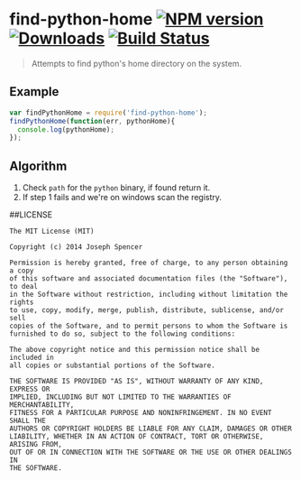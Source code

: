 # find-python-home [![NPM version][npm-image]][npm-url] [![Downloads][downloads-image]][npm-url] [![Build Status][travis-image]][travis-url]
> Attempts to find python's home directory on the system.

## Example
````javascript
var findPythonHome = require('find-python-home');
findPythonHome(function(err, pythonHome){
  console.log(pythonHome);
});
````

## Algorithm
1. Check `path` for the `python` binary, if found return it.
2. If step 1 fails and we're on windows scan the registry.

##LICENSE
``````
The MIT License (MIT)

Copyright (c) 2014 Joseph Spencer

Permission is hereby granted, free of charge, to any person obtaining a copy
of this software and associated documentation files (the "Software"), to deal
in the Software without restriction, including without limitation the rights
to use, copy, modify, merge, publish, distribute, sublicense, and/or sell
copies of the Software, and to permit persons to whom the Software is
furnished to do so, subject to the following conditions:

The above copyright notice and this permission notice shall be included in
all copies or substantial portions of the Software.

THE SOFTWARE IS PROVIDED "AS IS", WITHOUT WARRANTY OF ANY KIND, EXPRESS OR
IMPLIED, INCLUDING BUT NOT LIMITED TO THE WARRANTIES OF MERCHANTABILITY,
FITNESS FOR A PARTICULAR PURPOSE AND NONINFRINGEMENT. IN NO EVENT SHALL THE
AUTHORS OR COPYRIGHT HOLDERS BE LIABLE FOR ANY CLAIM, DAMAGES OR OTHER
LIABILITY, WHETHER IN AN ACTION OF CONTRACT, TORT OR OTHERWISE, ARISING FROM,
OUT OF OR IN CONNECTION WITH THE SOFTWARE OR THE USE OR OTHER DEALINGS IN
THE SOFTWARE.
``````

[downloads-image]: http://img.shields.io/npm/dm/find-python-home.svg
[npm-url]: https://npmjs.org/package/find-python-home
[npm-image]: http://img.shields.io/npm/v/find-python-home.svg

[travis-url]: https://travis-ci.org/jsdevel/node-find-python-home
[travis-image]: http://img.shields.io/travis/jsdevel/node-find-python-home.svg
